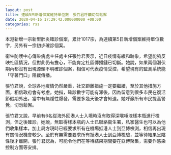 ```yaml
---
layout: post
title: 連續5日新增個案維持單位數　張竹君呼籲切勿鬆懈
date: 2020-04-16 17:29:42.000000000 +08:00
categories: rss
---
```


本港新增一宗新型肺炎確診個案，累計1017宗，為連續第5日新增個案維持單位數字，另外有一宗初步確診個案。

衞生防護中心傳染病處主任處主任張竹君表示，近日疫情有緩和跡象，希望能夠反映社區情況，但對此仍有擔心，不能肯定社區傳播鏈已切斷。她說，如果兩個潛伏期內都沒有出現源頭不明確診個案，相信可代表疫情受控，希望現有的監測系統能「守著門口」阻截傳播。

張竹君說，全球各地疫情仍然嚴重，社交距離措施一定要繼續，至於其他措施方面，相信政府會有考慮。她指，確診數字可能有滯後，因為留意到很多市民在復活節假期外出，當中有無隱性爆發，需要多幾天後才會知道。她呼籲所有市民提高警覺，切勿鬆懈。

張竹君又說，早前有6名從海外回港人士入境時沒有取得深喉唾液樣本瓶進行檢測，但之後確診。她說，無取得樣本瓶的人士已聯絡衞生署，私家醫生也可以為他們收集樣本，加上局方現時已經要求所有在機場抵港人士到亞博檢測，相信再出現有關情況機會較少。至於有無需要要求所有抵港人士到亞博檢驗，並等待結果呈陰性後才離開，張竹君認為，可能令他們在等待結果期間要在亞博聚集，需要作感染控制方面等安排。
